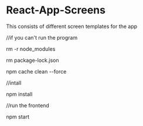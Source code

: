 # React-App-Screens
This consists of different screen templates for the app

//if you can't run the program

rm -r node_modules 

rm package-lock.json

npm cache clean --force

//intall 

npm install

//run the frontend

npm start
